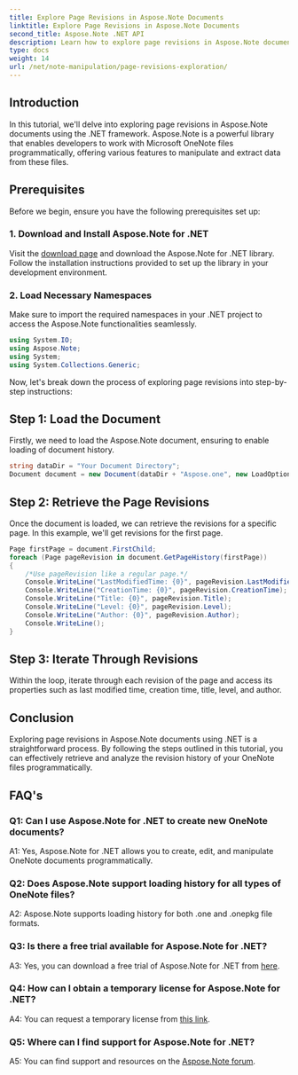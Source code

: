 ```yaml
---
title: Explore Page Revisions in Aspose.Note Documents
linktitle: Explore Page Revisions in Aspose.Note Documents
second_title: Aspose.Note .NET API
description: Learn how to explore page revisions in Aspose.Note documents using .NET framework with step-by-step guidance.
type: docs
weight: 14
url: /net/note-manipulation/page-revisions-exploration/
---
```

## Introduction

In this tutorial, we'll delve into exploring page revisions in Aspose.Note documents using the .NET framework. Aspose.Note is a powerful library that enables developers to work with Microsoft OneNote files programmatically, offering various features to manipulate and extract data from these files.

## Prerequisites

Before we begin, ensure you have the following prerequisites set up:

### 1. Download and Install Aspose.Note for .NET

Visit the [download page](https://releases.aspose.com/note/net/) and download the Aspose.Note for .NET library. Follow the installation instructions provided to set up the library in your development environment.

### 2. Load Necessary Namespaces

Make sure to import the required namespaces in your .NET project to access the Aspose.Note functionalities seamlessly.

```csharp
using System.IO;
using Aspose.Note;
using System;
using System.Collections.Generic;
```

Now, let's break down the process of exploring page revisions into step-by-step instructions:

## Step 1: Load the Document

Firstly, we need to load the Aspose.Note document, ensuring to enable loading of document history.

```csharp
string dataDir = "Your Document Directory";
Document document = new Document(dataDir + "Aspose.one", new LoadOptions { LoadHistory = true });
```

## Step 2: Retrieve the Page Revisions

Once the document is loaded, we can retrieve the revisions for a specific page. In this example, we'll get revisions for the first page.

```csharp
Page firstPage = document.FirstChild;
foreach (Page pageRevision in document.GetPageHistory(firstPage))
{
    /*Use pageRevision like a regular page.*/
    Console.WriteLine("LastModifiedTime: {0}", pageRevision.LastModifiedTime);
    Console.WriteLine("CreationTime: {0}", pageRevision.CreationTime);
    Console.WriteLine("Title: {0}", pageRevision.Title);
    Console.WriteLine("Level: {0}", pageRevision.Level);
    Console.WriteLine("Author: {0}", pageRevision.Author);
    Console.WriteLine();
}
```

## Step 3: Iterate Through Revisions

Within the loop, iterate through each revision of the page and access its properties such as last modified time, creation time, title, level, and author.

## Conclusion

Exploring page revisions in Aspose.Note documents using .NET is a straightforward process. By following the steps outlined in this tutorial, you can effectively retrieve and analyze the revision history of your OneNote files programmatically.

## FAQ's

### Q1: Can I use Aspose.Note for .NET to create new OneNote documents?

A1: Yes, Aspose.Note for .NET allows you to create, edit, and manipulate OneNote documents programmatically.

### Q2: Does Aspose.Note support loading history for all types of OneNote files?

A2: Aspose.Note supports loading history for both .one and .onepkg file formats.

### Q3: Is there a free trial available for Aspose.Note for .NET?

A3: Yes, you can download a free trial of Aspose.Note for .NET from [here](https://releases.aspose.com/).

### Q4: How can I obtain a temporary license for Aspose.Note for .NET?

A4: You can request a temporary license from [this link](https://purchase.aspose.com/temporary-license/).

### Q5: Where can I find support for Aspose.Note for .NET?

A5: You can find support and resources on the [Aspose.Note forum](https://forum.aspose.com/c/note/28).
